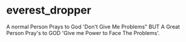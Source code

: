 # everest_dropper
 A normal Person Prays to God 'Don't Give Me Problems" BUT A Great Person Pray's to GOD 'Give me Power to Face The Problems'.
